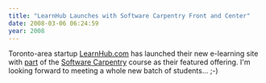 ```yaml
---
title: "LearnHub Launches with Software Carpentry Front and Center"
date: 2008-03-06 06:24:59
year: 2008
---
```

Toronto-area startup <a href="http://learnhub.com">LearnHub.com</a> has launched their new e-learning site with <a href="http://swc.learnhub.com/">part</a> of the <a href="http://swc.scipy.org">Software Carpentry</a> course as their featured offering.  I'm looking forward to meeting a whole new batch of students... ;-)
